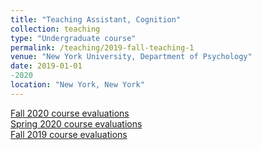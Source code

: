 ```yaml
---
title: "Teaching Assistant, Cognition"
collection: teaching
type: "Undergraduate course"
permalink: /teaching/2019-fall-teaching-1
venue: "New York University, Department of Psychology"
date: 2019-01-01
-2020
location: "New York, New York"
---
```

[Fall 2020 course evaluations](../files/Myers_Evaluations_CogF2020.pdf)\
[Spring 2020 course evaluations](../files/Myers_Evaluations_CogS2020.pdf)\
[Fall 2019 course evaluations](../files/Myers_Evaluations_CogF2019.pdf)
